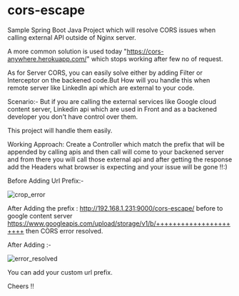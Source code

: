 # cors-escape
Sample Spring Boot Java Project which will resolve CORS issues when calling external API outside of Nginx server.

A more common solution is used today "https://cors-anywhere.herokuapp.com/" which stops working after few no of request.

As for Server CORS, you can easily solve either by adding Filter or Interceptor on the backened code.But How will you handle this when remote server like LinkedIn api which are external to your code.

Scenario:- But if you are calling the external services like Google cloud content server, Linkedin api which are used in Front
and as a backened developer you don't have control over them.

This project will handle them easily. 

Working Approach: Create a Controller which match the prefix that will be appended by calling apis and then call will come to your backened server and from there you will call those external api and after getting the response add the Headers what browser is expecting and your issue will be gone !!:) 

Before Adding Url Prefix:-

![crop_error](https://user-images.githubusercontent.com/26761847/60092351-6f385f80-9764-11e9-83a3-23394edb9950.png)



After Adding the prefix : http://192.168.1.231:9000/cors-escape/ before to google content server https://www.googleapis.com/upload/storage/v1/b/++++++++++++++++++++++  then CORS error resolved.

After Adding :- 

![error_resolved](https://user-images.githubusercontent.com/26761847/60092352-6fd0f600-9764-11e9-9fef-10ab23f1cc23.png)


You can add your custom url prefix. 

Cheers !!

